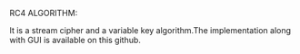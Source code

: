 RC4 ALGORITHM:


It is a stream cipher and a variable key algorithm.The implementation along with GUI is available on this github. 

